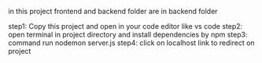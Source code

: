 in this project frontend and backend folder are in backend folder

step1: Copy this project and open in your code editor like vs code
step2: open terminal in project directory and install dependencies by npm
step3: command run nodemon server.js
step4: click on localhost link to redirect on project
